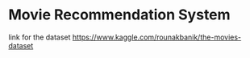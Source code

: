 # Movie Recommendation System

link for the dataset https://www.kaggle.com/rounakbanik/the-movies-dataset
